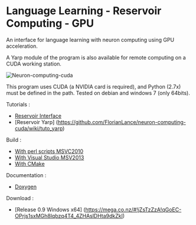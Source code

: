 Language Learning - Reservoir Computing - GPU
=============================================

An interface for language learning with neuron computing using GPU acceleration.

A Yarp module of the program is also available for remote computing on a CUDA working station.

![Neuron-computing-cuda](http://i.imgur.com/KFhutJH.jpg?1 "Neuron-computing-cuda")

This program uses CUDA (a NVIDIA card is required), and Python (2.7x) must be defined in the path.
Tested on debian and windows 7 (only 64bits).

Tutorials :
- [Reservoir Interface ](https://github.com/FlorianLance/neuron-computing-cuda/wiki/tuto_interface)
- [Reservoir Yarp] (https://github.com/FlorianLance/neuron-computing-cuda/wiki/tuto_yarp)

Build :
 - [With perl scripts MSVC2010](https://github.com/FlorianLance/neuron-computing-cuda/wiki/tuto_scripts)
 - [With Visual Studio MSV2013](https://github.com/FlorianLance/neuron-computing-cuda/wiki/tuto_visual)
 - [With CMake](https://github.com/FlorianLance/neuron-computing-cuda/wiki/tuto_cmake)

Documentation :
 - [Doxygen](https://f64e895b992e5df00d24de10144432d59953ec01-www.googledrive.com/host/0BywmJqNNU7owYm52Z2ZDbmVzTEk/index.html)

Download :
- [Release 0.9 Windows x64] (https://mega.co.nz/#!jZsTzZzA!qGoEC-OPrjs1sxMGh8lqbzq4T4_4ZHAslDHta9dkZkI)
